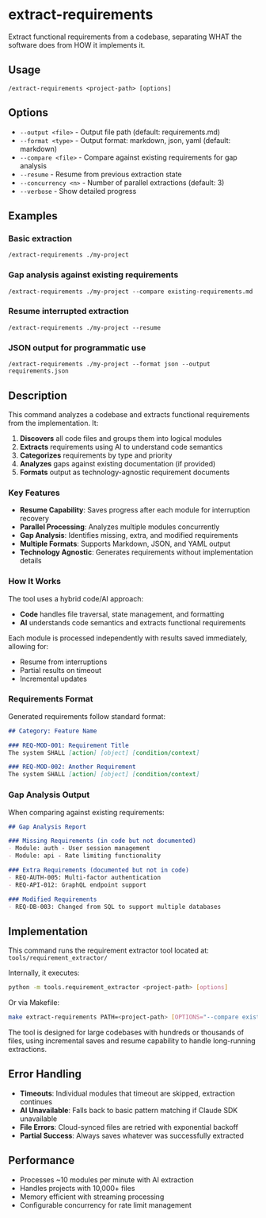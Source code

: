 # extract-requirements

Extract functional requirements from a codebase, separating WHAT the software does from HOW it implements it.

## Usage

```
/extract-requirements <project-path> [options]
```

## Options

- `--output <file>` - Output file path (default: requirements.md)
- `--format <type>` - Output format: markdown, json, yaml (default: markdown)
- `--compare <file>` - Compare against existing requirements for gap analysis
- `--resume` - Resume from previous extraction state
- `--concurrency <n>` - Number of parallel extractions (default: 3)
- `--verbose` - Show detailed progress

## Examples

### Basic extraction
```
/extract-requirements ./my-project
```

### Gap analysis against existing requirements
```
/extract-requirements ./my-project --compare existing-requirements.md
```

### Resume interrupted extraction
```
/extract-requirements ./my-project --resume
```

### JSON output for programmatic use
```
/extract-requirements ./my-project --format json --output requirements.json
```

## Description

This command analyzes a codebase and extracts functional requirements from the implementation. It:

1. **Discovers** all code files and groups them into logical modules
2. **Extracts** requirements using AI to understand code semantics
3. **Categorizes** requirements by type and priority
4. **Analyzes** gaps against existing documentation (if provided)
5. **Formats** output as technology-agnostic requirement documents

### Key Features

- **Resume Capability**: Saves progress after each module for interruption recovery
- **Parallel Processing**: Analyzes multiple modules concurrently
- **Gap Analysis**: Identifies missing, extra, and modified requirements
- **Multiple Formats**: Supports Markdown, JSON, and YAML output
- **Technology Agnostic**: Generates requirements without implementation details

### How It Works

The tool uses a hybrid code/AI approach:
- **Code** handles file traversal, state management, and formatting
- **AI** understands code semantics and extracts functional requirements

Each module is processed independently with results saved immediately, allowing for:
- Resume from interruptions
- Partial results on timeout
- Incremental updates

### Requirements Format

Generated requirements follow standard format:
```markdown
## Category: Feature Name

### REQ-MOD-001: Requirement Title
The system SHALL [action] [object] [condition/context]

### REQ-MOD-002: Another Requirement
The system SHALL [action] [object] [condition/context]
```

### Gap Analysis Output

When comparing against existing requirements:
```markdown
## Gap Analysis Report

### Missing Requirements (in code but not documented)
- Module: auth - User session management
- Module: api - Rate limiting functionality

### Extra Requirements (documented but not in code)
- REQ-AUTH-005: Multi-factor authentication
- REQ-API-012: GraphQL endpoint support

### Modified Requirements
- REQ-DB-003: Changed from SQL to support multiple databases
```

## Implementation

This command runs the requirement extractor tool located at:
`tools/requirement_extractor/`

Internally, it executes:
```bash
python -m tools.requirement_extractor <project-path> [options]
```

Or via Makefile:
```bash
make extract-requirements PATH=<project-path> [OPTIONS="--compare existing.md"]
```

The tool is designed for large codebases with hundreds or thousands of files, using incremental saves and resume capability to handle long-running extractions.

## Error Handling

- **Timeouts**: Individual modules that timeout are skipped, extraction continues
- **AI Unavailable**: Falls back to basic pattern matching if Claude SDK unavailable
- **File Errors**: Cloud-synced files are retried with exponential backoff
- **Partial Success**: Always saves whatever was successfully extracted

## Performance

- Processes ~10 modules per minute with AI extraction
- Handles projects with 10,000+ files
- Memory efficient with streaming processing
- Configurable concurrency for rate limit management